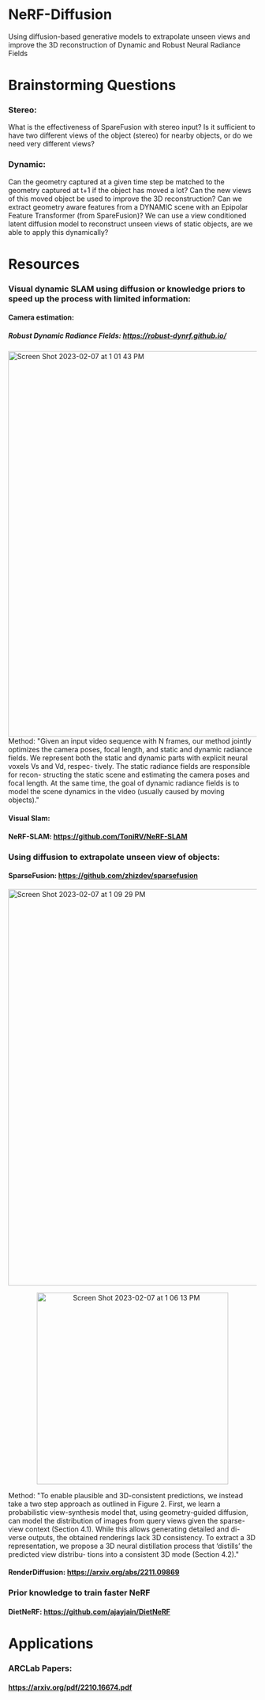# NeRF-Diffusion
Using diffusion-based generative models to extrapolate unseen views and improve the 3D reconstruction of Dynamic and Robust Neural Radiance Fields


# Brainstorming Questions

### Stereo: 

What is the effectiveness of SpareFusion with stereo input? Is it sufficient to have two different views of the object (stereo) for nearby objects, or do we need very different views? 

### Dynamic: 

Can the geometry captured at a given time step be matched to the geometry captured at t+1 if the object has moved a lot? Can the new views of this moved object be used to improve the 3D reconstruction?
Can we extract geometry aware features from a DYNAMIC scene with an Epipolar Feature Transformer (from SpareFusion)? We can use a view conditioned latent diffusion model to reconstruct unseen views of static objects, are we able to apply this dynamically? 

# Resources
### Visual dynamic SLAM using diffusion or knowledge priors to speed up the process with limited information:
#### Camera estimation:
  ##### Robust Dynamic Radiance Fields: https://robust-dynrf.github.io/
  <img width="780" alt="Screen Shot 2023-02-07 at 1 01 43 PM" src="https://user-images.githubusercontent.com/49171243/217328359-87d0886f-407c-4bbf-8adc-26dfcc636518.png">
  Method: "Given an input video sequence with N frames, our method jointly optimizes the camera poses, focal length, and static and dynamic radiance fields. We represent both the static and dynamic parts with explicit neural voxels Vs and Vd, respec- tively. The static radiance fields are responsible for recon- structing the static scene and estimating the camera poses and focal length. At the same time, the goal of dynamic radiance fields is to model the scene dynamics in the video (usually caused by moving objects)."

#### Visual Slam:
  #### NeRF-SLAM: https://github.com/ToniRV/NeRF-SLAM

### Using diffusion to extrapolate unseen view of objects:       
#### SparseFusion: https://github.com/zhizdev/sparsefusion
<img width="802" alt="Screen Shot 2023-02-07 at 1 09 29 PM" src="https://user-images.githubusercontent.com/49171243/217329833-bb0ba85d-c084-4fd0-a0fb-72698264ad70.png">
<p align="center">
<img width="388" alt="Screen Shot 2023-02-07 at 1 06 13 PM" src="https://user-images.githubusercontent.com/49171243/217329186-5c12eff2-4790-470f-945e-616f576e0af0.png">
</p>

Method: 
"To enable plausible and 3D-consistent predictions, we instead take a two step approach as outlined in Figure 2. First, we learn a probabilistic view-synthesis model that, using geometry-guided diffusion, can model the distribution of images from query views given the sparse-view context (Section 4.1). While this allows generating detailed and di- verse outputs, the obtained renderings lack 3D consistency. To extract a 3D representation, we propose a 3D neural distillation process that ‘distills’ the predicted view distribu- tions into a consistent 3D mode (Section 4.2)."

#### RenderDiffusion: https://arxiv.org/abs/2211.09869

### Prior knowledge to train faster NeRF
  #### DietNeRF: https://github.com/ajayjain/DietNeRF

# Applications 
### ARCLab Papers:
#### https://arxiv.org/pdf/2210.16674.pdf
